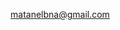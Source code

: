  matanelbna@gmail.com

<!---
MatanelBA/MatanelBA is a ✨ special ✨ repository because its `README.md` (this file) appears on your GitHub profile.
You can click the Preview link to take a look at your changes.
--->
